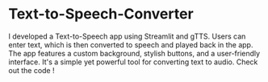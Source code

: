 # Text-to-Speech-Converter
I developed a Text-to-Speech app using Streamlit and gTTS. Users can enter text, which is then converted to speech and played back in the app. The app features a custom background, stylish buttons, and a user-friendly interface. It's a simple yet powerful tool for converting text to audio. Check out the code !
